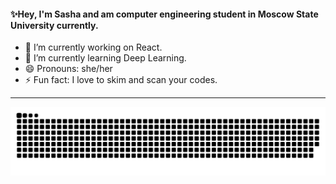 #### ✨Hey, I'm Sasha and am computer engineering student in Moscow State University currently.

- 🔭 I’m currently working on React.
- 🌱 I’m currently learning Deep Learning.
- 😄 Pronouns: she/her
- ⚡ Fun fact: I love to skim and scan your codes.

<hr>
<p align="center">
  <img src="https://github.com/sashakrippa/sashakrippa/raw/output/github-contribution-grid-snake.svg" alt="snake"></center>

<!--
**sashakrippa/sashakrippa** is a ✨ _special_ ✨ repository because its `README.md` (this file) appears on your GitHub profile.

Here are some ideas to get you started:

- 🔭 I’m currently working on ...
- 🌱 I’m currently learning ...
- 👯 I’m looking to collaborate on ...
- 🤔 I’m looking for help with ...
- 💬 Ask me about ...
- 📫 How to reach me: ...
- 😄 Pronouns: ...
- ⚡ Fun fact: ...
-->
